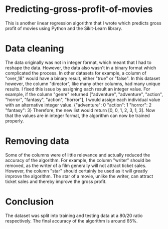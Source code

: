 # Predicting-gross-profit-of-movies
This is another iinear regression algorithm that I wrote which predicts gross profit of movies using Python and the Sikit-Learn library.

# Data cleaning
The data originally was not in integer format, which meant that I had to reshape the data. However, the data also wasn't in a binary format which complicated the process. In other datasets for example, a column of "over_18" would have a binary result, either "true" or "false". In this dataset however, the column "director", like many other columns, had many unique results. I fixed this issue by assigning each result an integer value. For example, if the column "genre" returned ["adventure", "adventure", "action", "horror", "fantasy", "action", "horror"], I would assign each individual value with an alternative integer value. 
{"adventure": 0
"action": 1
"horror": 2
"fantasy": 3}
Therefore, the new list would return [0, 0, 1, 2, 3, 1, 3]. Now that the values are in integer format, the algorithm can now be trained properly.

# Removing data
Some of the columns were of little relevance and actually reduced the accuracy of the algorithm. For example, the column "writer" should be removed, as the writer of a film generally will not attract ticket sales. However, the column "star" should certainly be used as it will greatly improve the algorithm. The star of a movie, unlike the writer, can attract ticket sales and thereby improve the gross profit.

# Conclusion
The dataset was split into training and testing data at a 80/20 ratio respectively. The final accuracy of the algorithm is around 65%. 
